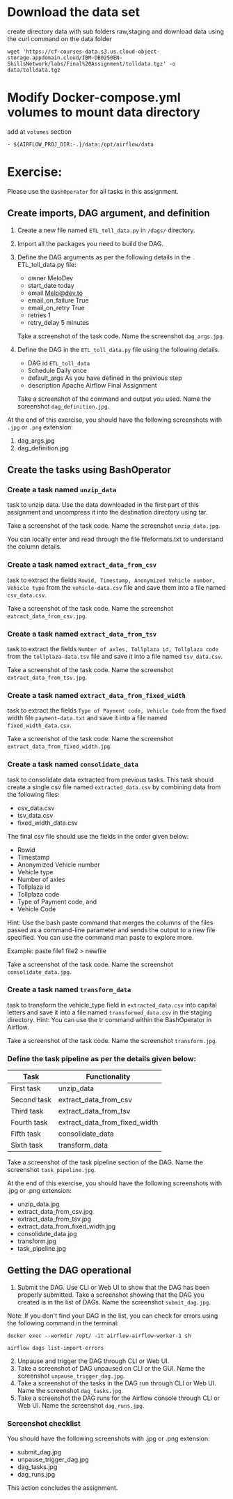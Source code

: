 # Download the data set 
create directory data with sub folders raw,staging and download data using the curl command on the data folder
```shell
wget 'https://cf-courses-data.s3.us.cloud-object-storage.appdomain.cloud/IBM-DB0250EN-SkillsNetwork/labs/Final%20Assignment/tolldata.tgz' -o data/tolldata.tgz
```

# Modify Docker-compose.yml volumes to mount data directory
add at `volumes` section
```shell
- ${AIRFLOW_PROJ_DIR:-.}/data:/opt/airflow/data
```

# Exercise: 
Please use the `BashOperator` for all tasks in this assignment.
## Create imports, DAG argument, and definition
1. Create a new file named `ETL_toll_data.py` in `/dags/` directory.
2. Import all the packages you need to build the DAG.
3. Define the DAG arguments as per the following details in the ETL_toll_data.py file:
    - owner             MeloDev
    - start_date        today
    - email             Melo@dev.to
    - email_on_failure	True
    - email_on_retry	True
    - retries	        1 
    - retry_delay	    5 minutes
    
    Take a screenshot of the task code. Name the screenshot `dag_args.jpg`.

4. Define the DAG in the `ETL_toll_data.py` file using the following details.
    - DAG id	        `ETL_toll_data`
    - Schedule	        Daily once
    - default_args	    As you have defined in the previous step
    - description	    Apache Airflow Final Assignment
    
    Take a screenshot of the command and output you used. Name the screenshot `dag_definition.jpg`.

At the end of this exercise, you should have the following screenshots with `.jpg` or `.png` extension:
1. dag_args.jpg
2. dag_definition.jpg

## Create the tasks using BashOperator
### Create a task named `unzip_data` 
task to unzip data. Use the data downloaded in the first part of this assignment and uncompress it into the destination directory using tar.

Take a screenshot of the task code. Name the screenshot `unzip_data.jpg`.

You can locally enter and read through the file fileformats.txt to understand the column details.

### Create a task named `extract_data_from_csv`
task to extract the fields `Rowid, Timestamp, Anonymized Vehicle number, Vehicle type` from the `vehicle-data.csv` file and save them into a file named `csv_data.csv`.

Take a screenshot of the task code. Name the screenshot `extract_data_from_csv.jpg`.

### Create a task named `extract_data_from_tsv` 
task to extract the fields `Number of axles, Tollplaza id, Tollplaza code` from the `tollplaza-data.tsv` file and save it into a file named `tsv_data.csv`.

Take a screenshot of the task code. Name the screenshot `extract_data_from_tsv.jpg`.

### Create a task named `extract_data_from_fixed_width` 
task to extract the fields `Type of Payment code, Vehicle Code` from the fixed width file `payment-data.txt` and save it into a file named `fixed_width_data.csv`.

Take a screenshot of the task code. Name the screenshot `extract_data_from_fixed_width.jpg`.

### Create a task named `consolidate_data` 
task to consolidate data extracted from previous tasks. This task should create a single csv file named `extracted_data.csv` by combining data from the following files:
 - csv_data.csv
 - tsv_data.csv
 - fixed_width_data.csv

The final csv file should use the fields in the order given below:
 - Rowid
 - Timestamp
 - Anonymized Vehicle number
 - Vehicle type
 - Number of axles
 - Tollplaza id
 - Tollplaza code
 - Type of Payment code, and
 - Vehicle Code

Hint: Use the bash paste command that merges the columns of the files passed as a command-line parameter and sends the output to a new file specified. You can use the command man paste to explore more.

Example: paste file1 file2 > newfile

Take a screenshot of the task code. Name the screenshot `consolidate_data.jpg`.

### Create a task named `transform_data` 
task to transform the vehicle_type field in `extracted_data.csv` into capital letters and save it into a file named `transformed_data.csv` in the staging directory.
Hint: You can use the tr command within the BashOperator in Airflow.

Take a screenshot of the task code. Name the screenshot `transform.jpg`.

### Define the task pipeline as per the details given below:
|Task|Functionality|
|-|-|
|First task|unzip_data|
|Second task|extract_data_from_csv|
|Third task|extract_data_from_tsv|
|Fourth task|extract_data_from_fixed_width|
|Fifth task|consolidate_data|
|Sixth task|transform_data|

Take a screenshot of the task pipeline section of the DAG. Name the screenshot `task_pipeline.jpg`.

At the end of this exercise, you should have the following screenshots with .jpg or .png extension:
- unzip_data.jpg
- extract_data_from_csv.jpg
- extract_data_from_tsv.jpg
- extract_data_from_fixed_width.jpg
- consolidate_data.jpg
- transform.jpg
- task_pipeline.jpg

## Getting the DAG operational
1. Submit the DAG. Use CLI or Web UI to show that the DAG has been properly submitted. Take a screenshot showing that the DAG you created is in the list of DAGs. Name the screenshot `submit_dag.jpg`.

Note: If you don't find your DAG in the list, you can check for errors using the following command in the terminal:
```shell
docker exec --workdir /opt/ -it airflow-airflow-worker-1 sh
```
```shell
airflow dags list-import-errors
```

2. Unpause and trigger the DAG through CLI or Web UI.
3. Take a screenshot of DAG unpaused on CLI or the GUI. Name the screenshot `unpause_trigger_dag.jpg`.
4. Take a screenshot of the tasks in the DAG run through CLI or Web UI. Name the screenshot `dag_tasks.jpg`.
5. Take a screenshot the DAG runs for the Airflow console through CLI or Web UI. Name the screenshot `dag_runs.jpg`.

### Screenshot checklist
You should have the following screenshots with .jpg or .png extension:
- submit_dag.jpg
- unpause_trigger_dag.jpg
- dag_tasks.jpg
- dag_runs.jpg

This action concludes the assignment.